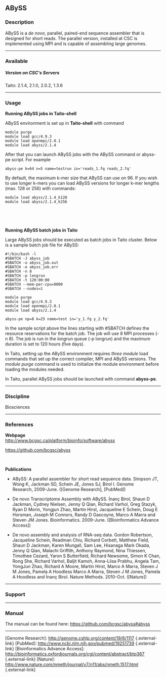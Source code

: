 ## ABySS

### Description

ABySS is a *de novo*,  parallel, paired-end sequence assembler that is
designed for  short reads. The  parallel version, installed at  CSC is
implemented using MPI and is capable of assembling large genomes.

------------------------------------------------------------------------

### Available

##### Version on CSC's Servers

Taito: 2.1.4, 2.1.0, 2.0.2, 1.3.6

------------------------------------------------------------------------

### Usage

**Running ABySS jobs in Taito-shell**

ABySS environment is set up in **Taito-shell** with command

    module purge
    module load gcc/4.9.3
    module load openmpi/2.0.1
    module load abyss/2.1.4

After  that you  can  launch  ABySS jobs  with  the  ABySS command  or
abyss-pe script. For example

    abyss-pe k=64 n=5 name=testrun in='reads_1.fq reads_2.fq'

By default, the  maximum k-mer size that  ABySS can use on  96. If you
wish to use longer k-mers you can load ABySS versions for longer k-mer
lengths (max. 128 or 256) with commands:

    module load abyss/2.1.4_k128
    module load abyss/2.1.4_k256

 

 

**Running ABySS batch jobs in Taito**

Large ABySS  jobs should be executed  as batch jobs in  Taito cluster.
Below is a sample batch job file for ABySS:

    #!/bin/bash -l
    #SBATCH -J abyss_job
    #SBATCH -o abyss_job.out
    #SBATCH -e abyss_job.err
    #SBATCH -n 8
    #SBATCH -p longrun
    #SBATCH -t 120:00:00
    #SBATCH --mem-per-cpu=8000
    #SBATCH --nodes=1

    module purge
    module load gcc/4.9.3
    module load openmpi/2.0.1
    module load abyss/2.1.4

    abyss-pe np=8 k=25 name=test in='y_1.fq y_2.fq' 

In the  sample script above  the lines starting with  \#SBATCH defines
the resource  reservations for the batch  job. The job will  use 8 MPI
processes (-n 8).  The job is run in the  *longrun* queue (-p longrun)
and the maximum duration is set to 120 hours (five days).

In Taito,  setting up  the ABySS  environment requires  *three module*
load  commands  that  set  up  the correct  compiler,  MPI  and  ABySS
versions. The *module purge* command  is used to initialize the module
environment before loading the modules needed.

In  Taito,  parallel  ABySS  jobs  should  be  launched  with  command
**abyss-pe**.

------------------------------------------------------------------------

### Discipline

Biosciences  

------------------------------------------------------------------------

### References

**Webpage**  
<http://www.bcgsc.ca/platform/bioinfo/software/abyss>

<https://github.com/bcgsc/abyss>

 

**Publications**

-   ABySS: A parallel assembler  for short read sequence data. Simpson
    JT,  Wong K,  Jackman SD,  Schein JE,  Jones SJ,  Birol I.  Genome
    Research, <span    class="ti"    style="margin:   0px;    padding:
    0px;">2009-June</span>. ([Genome Research], [PubMed])

-   De  novo Transcriptome Assembly  with ABySS. İnanç Birol,  Shaun D
    Jackman,   Cydney  Nielsen,   Jenny   Q   Qian,  Richard   Varhol,
    Greg Stazyk, Ryan D Morin,  Yongjun Zhao, Martin Hirst, Jacqueline
    E  Schein, Doug  E Horsman,  Joseph M  Connors, Randy  D Gascoyne,
    Marco         A         Marra        and         Steven         JM
    Jones.   Bioinformatics.   2009-June.   ([Bioinformatics   Advance
    Access])

-   De novo  assembly and analysis of RNA-seq  data. Gordon Robertson,
    Jacqueline Schein,  Readman Chiu, Richard Corbett,  Matthew Field,
    Shaun  D Jackman,  Karen Mungall,  Sam Lee,  Hisanaga Mark  Okada,
    Jenny Q  Qian, Malachi  Griffith, Anthony Raymond,  Nina Thiessen,
    Timothee  Cezard, Yaron  S Butterfield,  Richard Newsome,  Simon K
    Chan, Rong  She, Richard Varhol, Baljit  Kamoh, Anna-Liisa Prabhu,
    Angela Tam, YongJun  Zhao, Richard A Moore, Martin  Hirst, Marco A
    Marra, Steven J M Jones, Pamela A Hoodless Marco A Marra, Steven J
    M   Jones,   Pamela   A   Hoodless   and   İnanç   Birol.   Nature
    Methods. 2010-Oct. ([Nature])

------------------------------------------------------------------------

### Support

------------------------------------------------------------------------

### Manual

The manual can be found here: <https://github.com/bcgsc/abyss#abyss>

------------------------------------------------------------------------

  [Genome Research]: http://genome.cshlp.org/content/19/6/1117 {.external-link}
  [PubMed]: http://www.ncbi.nlm.nih.gov/pubmed/19251739 {.external-link}
  [Bioinformatics Advance Access]: http://bioinformatics.oxfordjournals.org/cgi/content/abstract/btp367
  {.external-link}
  [Nature]: http://www.nature.com/nmeth/journal/v7/n11/abs/nmeth.1517.html
  {.external-link}

